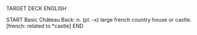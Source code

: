 TARGET DECK
ENGLISH

START
Basic
Château
Back: n. (pl. -x) large french country house or castle. [french: related to *castle]
END
